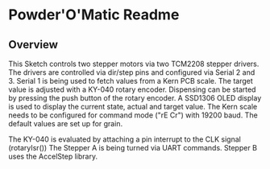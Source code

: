 Powder'O'Matic Readme
=====================

## Overview

This Sketch controls two stepper motors via two TCM2208 stepper drivers. The drivers 
are controlled via dir/step pins and configured via Serial 2 and 3. Serial 1 is being
used to fetch values from a Kern PCB scale. The target value is adjusted with a KY-040
rotary encoder. Dispensing can be started by pressing the push button of the rotary
encoder. A SSD1306 OLED display is used to display the current state, actual and target
value. The Kern scale needs to be configured for command mode ("rE Cr") with 19200 baud. 
The default values are set up for grain.
  
The KY-040 is evaluated by attaching a pin interrupt to the CLK signal (rotaryIsr())
The Stepper A is being turned via UART commands. Stepper B uses the AccelStep library.

